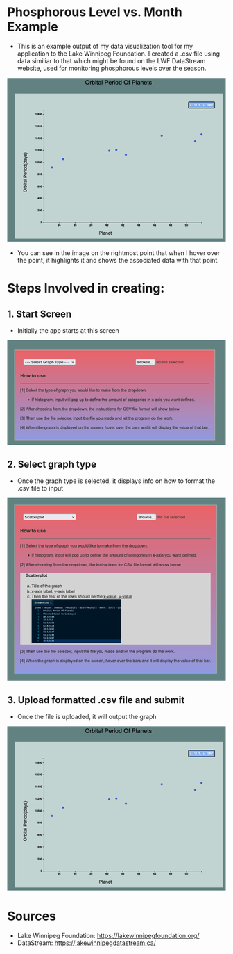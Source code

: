# Phosphorous Level vs. Month Example
- This is an example output of my data visualization tool for my application to 
the Lake Winnipeg Foundation. I created a .csv file using data similiar to that which might be
found on the LWF DataStream website, used for monitoring phosphorous levels over the season.

![](./images/phos_graph.png "Phosphorous leves vs. month")

- You can see in the image on the rightmost point that when I hover over the point, 
it highlights it and shows the associated data with that point.

# Steps Involved in creating:

## 1. Start Screen
- Initially the app starts at this screen

![](./images/select_graph_type.png "Start Screen")

## 2. Select graph type 
- Once the graph type is selected, it displays info on how to format the .csv 
file to input

![](./images/input_file.png "Select graph type")

## 3. Upload formatted .csv file and submit
- Once the file is uploaded, it will output the graph

![](./images/phos_graph.png "Phosphorous leves vs. month")

# Sources
- Lake Winnipeg Foundation: https://lakewinnipegfoundation.org/ 
- DataStream: https://lakewinnipegdatastream.ca/